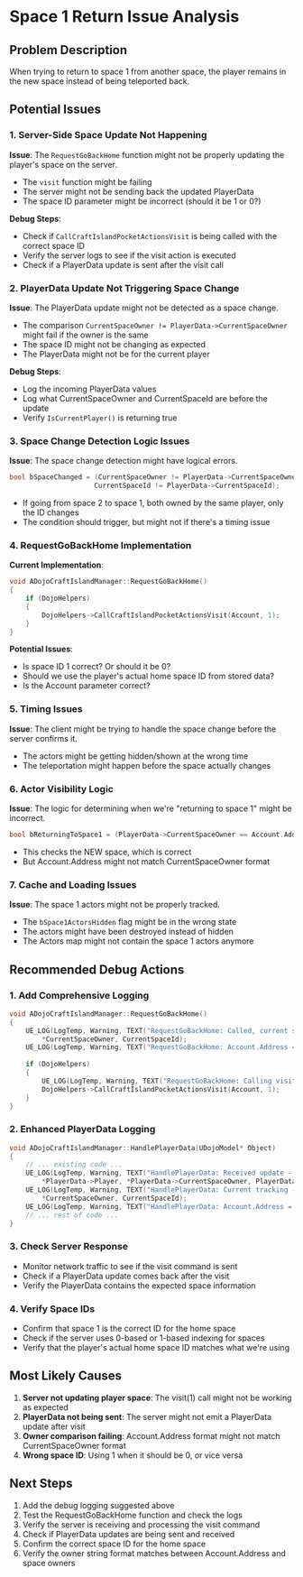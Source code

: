 # Space 1 Return Issue Analysis

## Problem Description
When trying to return to space 1 from another space, the player remains in the new space instead of being teleported back.

## Potential Issues

### 1. Server-Side Space Update Not Happening
**Issue**: The `RequestGoBackHome` function might not be properly updating the player's space on the server.
- The `visit` function might be failing
- The server might not be sending back the updated PlayerData
- The space ID parameter might be incorrect (should it be 1 or 0?)

**Debug Steps**:
- Check if `CallCraftIslandPocketActionsVisit` is being called with the correct space ID
- Verify the server logs to see if the visit action is executed
- Check if a PlayerData update is sent after the visit call

### 2. PlayerData Update Not Triggering Space Change
**Issue**: The PlayerData update might not be detected as a space change.
- The comparison `CurrentSpaceOwner != PlayerData->CurrentSpaceOwner` might fail if the owner is the same
- The space ID might not be changing as expected
- The PlayerData might not be for the current player

**Debug Steps**:
- Log the incoming PlayerData values
- Log what CurrentSpaceOwner and CurrentSpaceId are before the update
- Verify `IsCurrentPlayer()` is returning true

### 3. Space Change Detection Logic Issues
**Issue**: The space change detection might have logical errors.
```cpp
bool bSpaceChanged = (CurrentSpaceOwner != PlayerData->CurrentSpaceOwner ||
                     CurrentSpaceId != PlayerData->CurrentSpaceId);
```
- If going from space 2 to space 1, both owned by the same player, only the ID changes
- The condition should trigger, but might not if there's a timing issue

### 4. RequestGoBackHome Implementation
**Current Implementation**:
```cpp
void ADojoCraftIslandManager::RequestGoBackHome()
{
    if (DojoHelpers)
    {
        DojoHelpers->CallCraftIslandPocketActionsVisit(Account, 1);
    }
}
```

**Potential Issues**:
- Is space ID 1 correct? Or should it be 0?
- Should we use the player's actual home space ID from stored data?
- Is the Account parameter correct?

### 5. Timing Issues
**Issue**: The client might be trying to handle the space change before the server confirms it.
- The actors might be getting hidden/shown at the wrong time
- The teleportation might happen before the space actually changes

### 6. Actor Visibility Logic
**Issue**: The logic for determining when we're "returning to space 1" might be incorrect.
```cpp
bool bReturningToSpace1 = (PlayerData->CurrentSpaceOwner == Account.Address && PlayerData->CurrentSpaceId == 1);
```
- This checks the NEW space, which is correct
- But Account.Address might not match CurrentSpaceOwner format

### 7. Cache and Loading Issues
**Issue**: The space 1 actors might not be properly tracked.
- The `bSpace1ActorsHidden` flag might be in the wrong state
- The actors might have been destroyed instead of hidden
- The Actors map might not contain the space 1 actors anymore

## Recommended Debug Actions

### 1. Add Comprehensive Logging
```cpp
void ADojoCraftIslandManager::RequestGoBackHome()
{
    UE_LOG(LogTemp, Warning, TEXT("RequestGoBackHome: Called, current space: %s:%d"), 
        *CurrentSpaceOwner, CurrentSpaceId);
    UE_LOG(LogTemp, Warning, TEXT("RequestGoBackHome: Account.Address = %s"), *Account.Address);
    
    if (DojoHelpers)
    {
        UE_LOG(LogTemp, Warning, TEXT("RequestGoBackHome: Calling visit with space_id = 1"));
        DojoHelpers->CallCraftIslandPocketActionsVisit(Account, 1);
    }
}
```

### 2. Enhanced PlayerData Logging
```cpp
void ADojoCraftIslandManager::HandlePlayerData(UDojoModel* Object)
{
    // ... existing code ...
    UE_LOG(LogTemp, Warning, TEXT("HandlePlayerData: Received update - Player: %s, Space: %s:%d"), 
        *PlayerData->Player, *PlayerData->CurrentSpaceOwner, PlayerData->CurrentSpaceId);
    UE_LOG(LogTemp, Warning, TEXT("HandlePlayerData: Current tracking - Owner: %s, Space: %d"), 
        *CurrentSpaceOwner, CurrentSpaceId);
    UE_LOG(LogTemp, Warning, TEXT("HandlePlayerData: Account.Address = %s"), *Account.Address);
    // ... rest of code ...
}
```

### 3. Check Server Response
- Monitor network traffic to see if the visit command is sent
- Check if a PlayerData update comes back after the visit
- Verify the PlayerData contains the expected space information

### 4. Verify Space IDs
- Confirm that space 1 is the correct ID for the home space
- Check if the server uses 0-based or 1-based indexing for spaces
- Verify that the player's actual home space ID matches what we're using

## Most Likely Causes

1. **Server not updating player space**: The visit(1) call might not be working as expected
2. **PlayerData not being sent**: The server might not emit a PlayerData update after visit
3. **Owner comparison failing**: Account.Address format might not match CurrentSpaceOwner format
4. **Wrong space ID**: Using 1 when it should be 0, or vice versa

## Next Steps

1. Add the debug logging suggested above
2. Test the RequestGoBackHome function and check the logs
3. Verify the server is receiving and processing the visit command
4. Check if PlayerData updates are being sent and received
5. Confirm the correct space ID for the home space
6. Verify the owner string format matches between Account.Address and space owners